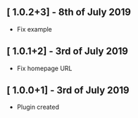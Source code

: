 ## [ 1.0.2+3] - 8th of July 2019

* Fix example

## [ 1.0.1+2] - 3rd of July 2019

* Fix homepage URL

## [ 1.0.0+1] - 3rd of July 2019

* Plugin created